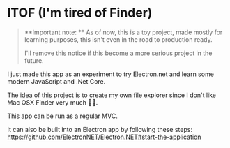 # ITOF (I'm tired of Finder)

> **Important note: ** As of now, this is a toy project, made mostly for learning purposes, this isn't even in the road to production ready. 
>
> I'll remove this notice if this become a more serious project in the future.

I just made this app as an experiment to try Electron.net and learn some modern JavaScript and .Net Core.

The idea of this project is to create my own file explorer since I don't like Mac OSX Finder very much :man_shrugging:.

This app can be run as a regular MVC.

It can also be built into an Electron app by following these steps: https://github.com/ElectronNET/Electron.NET#start-the-application